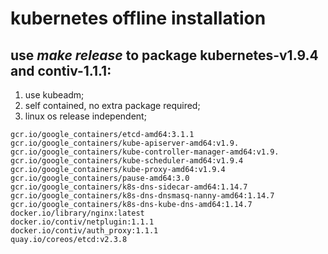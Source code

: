 # kubernetes offline installation

## use *make release* to package kubernetes-v1.9.4 and contiv-1.1.1:

1. use kubeadm;
2. self contained, no extra package required;
3. linux os release independent;

```
gcr.io/google_containers/etcd-amd64:3.1.1
gcr.io/google_containers/kube-apiserver-amd64:v1.9.
gcr.io/google_containers/kube-controller-manager-amd64:v1.9.
gcr.io/google_containers/kube-scheduler-amd64:v1.9.4
gcr.io/google_containers/kube-proxy-amd64:v1.9.4
gcr.io/google_containers/pause-amd64:3.0
gcr.io/google_containers/k8s-dns-sidecar-amd64:1.14.7
gcr.io/google_containers/k8s-dns-dnsmasq-nanny-amd64:1.14.7
gcr.io/google_containers/k8s-dns-kube-dns-amd64:1.14.7
docker.io/library/nginx:latest
docker.io/contiv/netplugin:1.1.1
docker.io/contiv/auth_proxy:1.1.1
quay.io/coreos/etcd:v2.3.8
```

